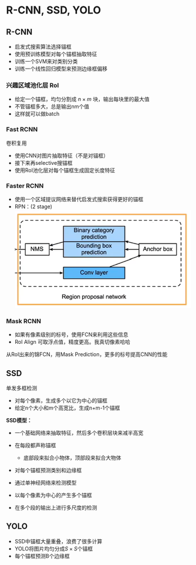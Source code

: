# R-CNN, SSD, YOLO

## R-CNN

- 启发式搜索算法选择锚框
- 使用预训练模型对每个锚框抽取特征
- 训练一个SVM来对类别分类
- 训练一个线性回归模型来预测边缘框偏移

### 兴趣区域池化层 RoI

- 给定一个锚框，均匀分割成
  $n\times m$
  块，输出每块里的最大值
- 不管锚框多大，总是输出nm个值
- 这样就可以做batch

### Fast RCNN

卷积复用

- 使用CNN对图片抽取特征（不是对锚框）
- 接下来再selective搜锚框
- 使用RoI池化层对每个锚框生成固定长度特征

### Faster RCNN

- 使用一个区域提议网络来替代启发式搜索获得更好的锚框
- RPN：(2 stage)![image-20250816153927688](Images/image-20250816153927688.png)

### Mask RCNN

- 如果有像素级别的标号，使用FCN来利用这些信息
- RoI Align 可取浮点值，精度更高。我真切像素哈哈

从RoI出来的锦FCN，用Mask Prediction，更多的标号提高CNN的性能



## SSD

单发多框检测

- 对每个像素，生成多个以它为中心的锚框
- 给定n个大小和m个高宽比，生成n+m-1个锚框

**SSD模型：**

- 一个基础网络来抽取特征，然后多个卷积层块来减半高宽
- 在每段都声称锚框
  - 底部段来拟合小物体，顶部段来拟合大物体
- 对每个锚框预测类别和边缘框



- 通过单神经网络来检测模型
- 以每个像素为中心的产生多个锚框
- 在多个段的输出上进行多尺度的检测



## YOLO

- SSD中锚框大量重叠，浪费了很多计算
- YOLO将图片均匀分成$S\times S$个锚框
- 每个锚框预测B个边缘框


